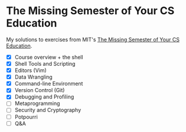# The Missing Semester of Your CS Education

My solutions to exercises from MIT's [The Missing Semester of Your CS Education](https://missing.csail.mit.edu/).

- [x] Course overview + the shell
- [x] Shell Tools and Scripting
- [x] Editors (Vim)
- [x] Data Wrangling
- [x] Command-line Environment
- [x] Version Control (Git)
- [x] Debugging and Profiling
- [ ] Metaprogramming
- [ ] Security and Cryptography
- [ ] Potpourri
- [ ] Q&A
